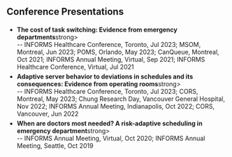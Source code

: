 <h2 id="talks" style="margin: 20px 0px 20px;">Conference Presentations</h2>

<ul style="margin:0 0 5px;">
  <li><autocolor><strong>The cost of task switching: Evidence from emergency departments</strong>strong></autocolor></li>
      -- INFORMS Healthcare Conference, Toronto, Jul 2023; MSOM, Montreal, Jun 2023; POMS, Orlando, May 2023; CanQueue, Montreal, Oct 2021; INFORMS Annual Meeting, Virtual, Sep 2021; INFORMS Healthcare Conference, Virtual, Jul 2021<br>
</ul>

<ul style="margin:0 0 5px;">
  <li><autocolor><strong>Adaptive server behavior to deviations in schedules and its consequences: Evidence from operating rooms</strong>strong></autocolor></li>
      -- INFORMS Healthcare Conference, Toronto, Jul 2023; CORS, Montreal, May 2023; Chung Research Day, Vancouver General Hospital, Nov 2022; INFORMS Annual Meeting, Indianapolis, Oct 2022; CORS, Vancouver, Jun 2022<br>
</ul>

<ul style="margin:0 0 5px;">
  <li><autocolor><strong>When are doctors most needed? A risk-adaptive scheduling in emergency department</strong>strong></autocolor></li>
      -- INFORMS Annual Meeting, Virtual, Oct 2020; INFORMS Annual Meeting, Seattle, Oct 2019<br>
</ul>


